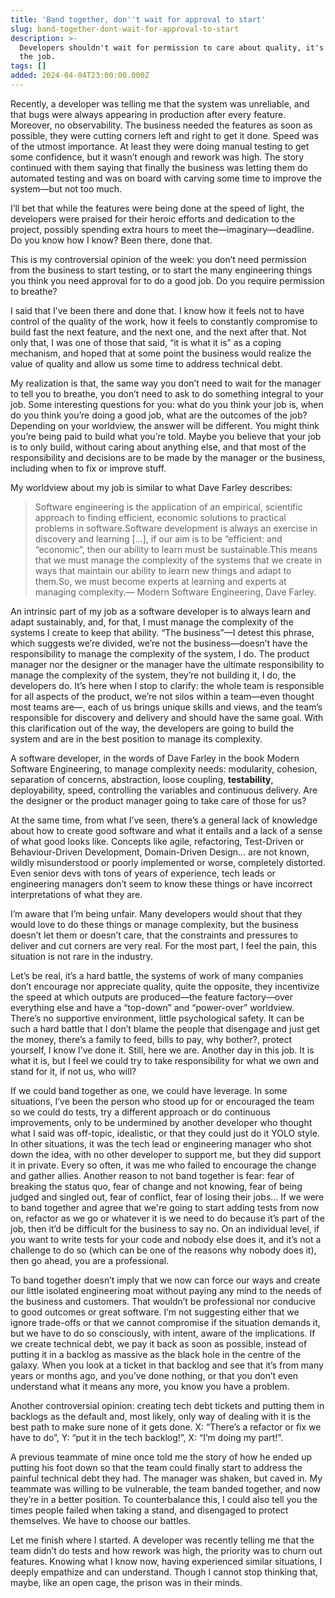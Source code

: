 ```yaml
---
title: 'Band together, don''t wait for approval to start'
slug: band-together-dont-wait-for-approval-to-start
description: >-
  Developers shouldn't wait for permission to care about quality, it's part of
  the job.
tags: []
added: 2024-04-04T23:00:00.000Z
---
```


Recently, a developer was telling me that the system was unreliable, and that bugs were always appearing in production after every feature. Moreover, no observability. The business needed the features as soon as possible, they were cutting corners left and right to get it done. Speed was of the utmost importance. At least they were doing manual testing to get some confidence, but it wasn’t enough and rework was high. The story continued with them saying that finally the business was letting them do automated testing and was on board with carving some time to improve the system—but not too much.

I’ll bet that while the features were being done at the speed of light, the developers were praised for their heroic efforts and dedication to the project, possibly spending extra hours to meet the—imaginary—deadline. Do you know how I know? Been there, done that.

This is my controversial opinion of the week: you don’t need permission from the business to start testing, or to start the many engineering things you think you need approval for to do a good job. Do you require permission to breathe?

I said that I’ve been there and done that. I know how it feels not to have control of the quality of the work, how it feels to constantly compromise to build fast the next feature, and the next one, and the next after that. Not only that, I was one of those that said, “it is what it is” as a coping mechanism, and hoped that at some point the business would realize the value of quality and allow us some time to address technical debt.

My realization is that, the same way you don’t need to wait for the manager to tell you to breathe, you don’t need to ask to do something integral to your job. Some interesting questions for you: what do you think your job is, when do you think you’re doing a good job, what are the outcomes of the job? Depending on your worldview, the answer will be different. You might think you’re being paid to build what you’re told. Maybe you believe that your job is to only build, without caring about anything else, and that most of the responsibility and decisions are to be made by the manager or the business, including when to fix or improve stuff.

My worldview about my job is similar to what Dave Farley describes:

> Software engineering is the application of an empirical, scientific approach to finding efficient, economic solutions to practical problems in software.Software development is always an exercise in discovery and learning \[…], if our aim is to be “efficient: and “economic”, then our ability to learn must be sustainable.This means that we must manage the complexity of the systems that we create in ways that maintain our ability to learn new things and adapt to them.So, we must become experts at learning and experts at managing complexity.— Modern Software Engineering, Dave Farley.

An intrinsic part of my job as a software developer is to always learn and adapt sustainably, and, for that, I must manage the complexity of the systems I create to keep that ability. “The business”—I detest this phrase, which suggests we’re divided, we’re not the business—doesn’t have the responsibility to manage the complexity of the system, I do. The product manager nor the designer or the manager have the ultimate responsibility to manage the complexity of the system, they’re not building it, I do, the developers do. It’s here when I stop to clarify: the whole team is responsible for all aspects of the product, we’re not silos within a team—even thought most teams are—, each of us brings unique skills and views, and the team’s responsible for discovery and delivery and should have the same goal. With this clarification out of the way, the developers are going to build the system and are in the best position to manage its complexity.

A software developer, in the words of Dave Farley in the book Modern Software Engineering, to manage complexity needs: modularity, cohesion, separation of concerns, abstraction, loose coupling, **testability**, deployability, speed, controlling the variables and continuous delivery. Are the designer or the product manager going to take care of those for us?

At the same time, from what I’ve seen, there’s a general lack of knowledge about how to create good software and what it entails and a lack of a sense of what good looks like. Concepts like agile, refactoring, Test-Driven or Behaviour-Driven Development, Domain-Driven Design… are not known, wildly misunderstood or poorly implemented or worse, completely distorted. Even senior devs with tons of years of experience, tech leads or engineering managers don’t seem to know these things or have incorrect interpretations of what they are.

I’m aware that I’m being unfair. Many developers would shout that they would love to do these things or manage complexity, but the business doesn’t let them or doesn’t care, that the constraints and pressures to deliver and cut corners are very real. For the most part, I feel the pain, this situation is not rare in the industry.

Let’s be real, it’s a hard battle, the systems of work of many companies don’t encourage nor appreciate quality, quite the opposite, they incentivize the speed at which outputs are produced—the feature factory—over everything else and have a “top-down” and “power-over” worldview. There’s no supportive environment, little psychological safety. It can be such a hard battle that I don’t blame the people that disengage and just get the money, there’s a family to feed, bills to pay, why bother?, protect yourself, I know I’ve done it. Still, here we are. Another day in this job. It is what it is, but I feel we could try to take responsibility for what we own and stand for it, if not us, who will?

If we could band together as one, we could have leverage. In some situations, I’ve been the person who stood up for or encouraged the team so we could do tests, try a different approach or do continuous improvements, only to be undermined by another developer who thought what I said was off-topic, idealistic, or that they could just do it YOLO style. In other situations, it was the tech lead or engineering manager who shot down the idea, with no other developer to support me, but they did support it in private. Every so often, it was me who failed to encourage the change and gather allies. Another reason to not band together is fear: fear of breaking the status quo, fear of change and not knowing, fear of being judged and singled out, fear of conflict, fear of losing their jobs… If we were to band together and agree that we're going to start adding tests from now on, refactor as we go or whatever it is we need to do because it’s part of the job, then it’d be difficult for the business to say no. On an individual level, if you want to write tests for your code and nobody else does it, and it’s not a challenge to do so (which can be one of the reasons why nobody does it), then go ahead, you are a professional.

To band together doesn’t imply that we now can force our ways and create our little isolated engineering moat without paying any mind to the needs of the business and customers. That wouldn’t be professional nor conducive to good outcomes or great software. I’m not suggesting either that we ignore trade-offs or that we cannot compromise if the situation demands it, but we have to do so consciously, with intent, aware of the implications. If we create technical debt, we pay it back as soon as possible, instead of putting it in a backlog as massive as the black hole in the centre of the galaxy. When you look at a ticket in that backlog and see that it’s from many years or months ago, and you’ve done nothing, or that you don’t even understand what it means any more, you know you have a problem.

Another controversial opinion: creating tech debt tickets and putting them in backlogs as the default and, most likely, only way of dealing with it is the best path to make sure none of it gets done. X: “There’s a refactor or fix we have to do”, Y: “put it in the tech backlog!”, X: “I’m doing my part!”.

A previous teammate of mine once told me the story of how he ended up putting his foot down so that the team could finally start to address the painful technical debt they had. The manager was shaken, but caved in. My teammate was willing to be vulnerable, the team banded together, and now they’re in a better position. To counterbalance this, I could also tell you the times people failed when taking a stand, and disengaged to protect themselves. We have to choose our battles.

Let me finish where I started. A developer was recently telling me that the team didn’t do tests and how rework was high, the priority was to churn out features. Knowing what I know now, having experienced similar situations, I deeply empathize and can understand. Though I cannot stop thinking that, maybe, like an open cage, the prison was in their minds.
